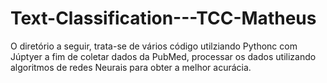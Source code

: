 # Text-Classification---TCC-Matheus
O diretório a seguir, trata-se de vários código utilziando Pythonc com Júptyer a fim de coletar dados da PubMed, processar os dados utilizando algoritmos de redes Neurais para obter a melhor acurácia.
